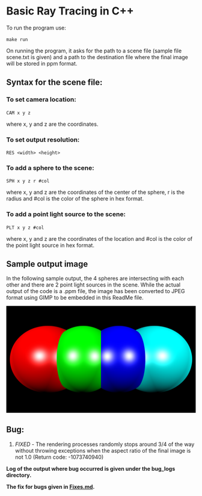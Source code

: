 # Basic Ray Tracing in C++

To run the program use:

```
make run
```

On running the program, it asks for the path to a scene file (sample file scene.txt is given) and a path to the destination file where the final image will be stored in ppm format.

## Syntax for the scene file:

### To set camera location:

```
CAM x y z
```
where x, y and z are the coordinates.

### To set output resolution:

```
RES <width> <height>
```

### To add a sphere to the scene:

```
SPH x y z r #col
```
where x, y and z are the coordinates of the center of the sphere, r is the radius and #col is the color of the sphere in hex format.

### To add a point light source to the scene:

```
PLT x y z #col
```
where x, y and z are the coordinates of the location and #col is the color of the point light source in hex format.

## Sample output image

In the following sample output, the 4 spheres are intersecting with each other and there are 2 point light sources in the scene. While the actual output of the code is a .ppm file, the image has been converted to JPEG format using GIMP to be embedded in this ReadMe file.

![Sample output image](./test.jpg)

## Bug:
1. *FIXED* - The rendering processes randomly stops around 3/4 of the way without throwing exceptions when the aspect ratio of the final image is not 1.0 (Return code: -1073740940)

**Log of the output where bug occurred is given under the bug_logs directory.**

**The fix for bugs given in [Fixes.md](./Fixes.md).**